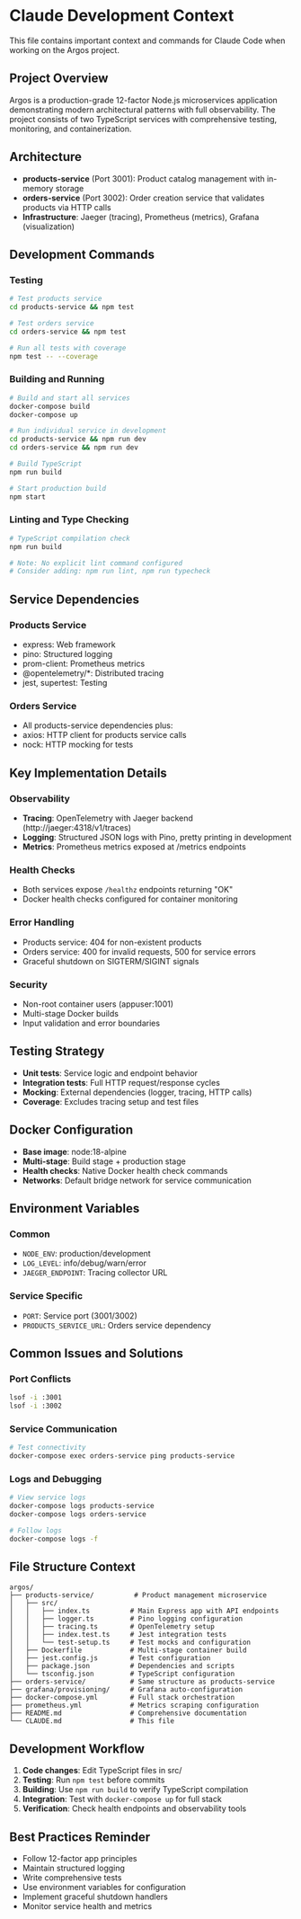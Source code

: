 # Claude Development Context

This file contains important context and commands for Claude Code when working on the Argos project.

## Project Overview

Argos is a production-grade 12-factor Node.js microservices application demonstrating modern architectural patterns with full observability. The project consists of two TypeScript services with comprehensive testing, monitoring, and containerization.

## Architecture

- **products-service** (Port 3001): Product catalog management with in-memory storage
- **orders-service** (Port 3002): Order creation service that validates products via HTTP calls
- **Infrastructure**: Jaeger (tracing), Prometheus (metrics), Grafana (visualization)

## Development Commands

### Testing
```bash
# Test products service
cd products-service && npm test

# Test orders service  
cd orders-service && npm test

# Run all tests with coverage
npm test -- --coverage
```

### Building and Running
```bash
# Build and start all services
docker-compose build
docker-compose up

# Run individual service in development
cd products-service && npm run dev
cd orders-service && npm run dev

# Build TypeScript
npm run build

# Start production build
npm start
```

### Linting and Type Checking
```bash
# TypeScript compilation check
npm run build

# Note: No explicit lint command configured
# Consider adding: npm run lint, npm run typecheck
```

## Service Dependencies

### Products Service
- express: Web framework
- pino: Structured logging
- prom-client: Prometheus metrics
- @opentelemetry/*: Distributed tracing
- jest, supertest: Testing

### Orders Service
- All products-service dependencies plus:
- axios: HTTP client for products service calls
- nock: HTTP mocking for tests

## Key Implementation Details

### Observability
- **Tracing**: OpenTelemetry with Jaeger backend (http://jaeger:4318/v1/traces)
- **Logging**: Structured JSON logs with Pino, pretty printing in development
- **Metrics**: Prometheus metrics exposed at /metrics endpoints

### Health Checks
- Both services expose `/healthz` endpoints returning "OK"
- Docker health checks configured for container monitoring

### Error Handling
- Products service: 404 for non-existent products
- Orders service: 400 for invalid requests, 500 for service errors
- Graceful shutdown on SIGTERM/SIGINT signals

### Security
- Non-root container users (appuser:1001)
- Multi-stage Docker builds
- Input validation and error boundaries

## Testing Strategy

- **Unit tests**: Service logic and endpoint behavior
- **Integration tests**: Full HTTP request/response cycles
- **Mocking**: External dependencies (logger, tracing, HTTP calls)
- **Coverage**: Excludes tracing setup and test files

## Docker Configuration

- **Base image**: node:18-alpine
- **Multi-stage**: Build stage + production stage
- **Health checks**: Native Docker health check commands
- **Networks**: Default bridge network for service communication

## Environment Variables

### Common
- `NODE_ENV`: production/development
- `LOG_LEVEL`: info/debug/warn/error
- `JAEGER_ENDPOINT`: Tracing collector URL

### Service Specific
- `PORT`: Service port (3001/3002)
- `PRODUCTS_SERVICE_URL`: Orders service dependency

## Common Issues and Solutions

### Port Conflicts
```bash
lsof -i :3001
lsof -i :3002
```

### Service Communication
```bash
# Test connectivity
docker-compose exec orders-service ping products-service
```

### Logs and Debugging
```bash
# View service logs
docker-compose logs products-service
docker-compose logs orders-service

# Follow logs
docker-compose logs -f
```

## File Structure Context

```
argos/
├── products-service/          # Product management microservice
│   ├── src/
│   │   ├── index.ts          # Main Express app with API endpoints
│   │   ├── logger.ts         # Pino logging configuration
│   │   ├── tracing.ts        # OpenTelemetry setup
│   │   ├── index.test.ts     # Jest integration tests
│   │   └── test-setup.ts     # Test mocks and configuration
│   ├── Dockerfile            # Multi-stage container build
│   ├── jest.config.js        # Test configuration
│   ├── package.json          # Dependencies and scripts
│   └── tsconfig.json         # TypeScript configuration
├── orders-service/           # Same structure as products-service
├── grafana/provisioning/     # Grafana auto-configuration
├── docker-compose.yml        # Full stack orchestration
├── prometheus.yml            # Metrics scraping configuration
├── README.md                 # Comprehensive documentation
└── CLAUDE.md                 # This file
```

## Development Workflow

1. **Code changes**: Edit TypeScript files in src/
2. **Testing**: Run `npm test` before commits
3. **Building**: Use `npm run build` to verify TypeScript compilation
4. **Integration**: Test with `docker-compose up` for full stack
5. **Verification**: Check health endpoints and observability tools

## Best Practices Reminder

- Follow 12-factor app principles
- Maintain structured logging
- Write comprehensive tests
- Use environment variables for configuration
- Implement graceful shutdown handlers
- Monitor service health and metrics